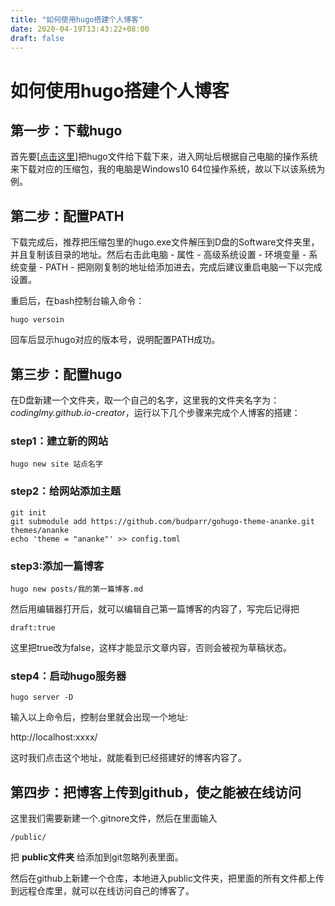 ```yaml
---
title: "如何使用hugo搭建个人博客"
date: 2020-04-19T13:43:22+08:00
draft: false
---
```


# 如何使用hugo搭建个人博客

## 第一步：下载hugo

首先要[[点击这里](https://github.com/gohugoio/hugo/releases)]把hugo文件给下载下来，进入网址后根据自己电脑的操作系统来下载对应的压缩包，我的电脑是Windows10 64位操作系统，故以下以该系统为例。

## 第二步：配置PATH

下载完成后，推荐把压缩包里的hugo.exe文件解压到D盘的Software文件夹里，并且复制该目录的地址。然后右击此电脑 - 属性 - 高级系统设置 - 环境变量 - 系统变量 - PATH - 把刚刚复制的地址给添加进去，完成后建议重启电脑一下以完成设置。

重启后，在bash控制台输入命令：

```
hugo versoin
```

回车后显示hugo对应的版本号，说明配置PATH成功。

## 第三步：配置hugo

在D盘新建一个文件夹，取一个自己的名字，这里我的文件夹名字为：*codinglmy.github.io-creator*，运行以下几个步骤来完成个人博客的搭建：

### step1：建立新的网站

```
hugo new site 站点名字
```

### step2：给网站添加主题

```
git init
git submodule add https://github.com/budparr/gohugo-theme-ananke.git themes/ananke
echo 'theme = "ananke"' >> config.toml
```
### step3:添加一篇博客

```
hugo new posts/我的第一篇博客.md
```
然后用编辑器打开后，就可以编辑自己第一篇博客的内容了，写完后记得把

```
draft:true
```
这里把true改为false，这样才能显示文章内容，否则会被视为草稿状态。

### step4：启动hugo服务器

```
hugo server -D
```
输入以上命令后，控制台里就会出现一个地址:

http://localhost:xxxx/

这时我们点击这个地址，就能看到已经搭建好的博客内容了。

## 第四步：把博客上传到github，使之能被在线访问

这里我们需要新建一个.gitnore文件，然后在里面输入
```
/public/
```

把 **public文件夹** 给添加到git忽略列表里面。

然后在github上新建一个仓库，本地进入public文件夹，把里面的所有文件都上传到远程仓库里，就可以在线访问自己的博客了。